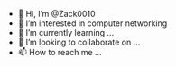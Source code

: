 - 👋 Hi, I’m @Zack0010
- 👀 I’m interested in computer networking
- 🌱 I’m currently learning ...
- 💞️ I’m looking to collaborate on ...
- 📫 How to reach me ...

<!---
Zack0010/Zack0010 is a ✨ special ✨ repository because its `README.md` (this file) appears on your GitHub profile.
You can click the Preview link to take a look at your changes.
--->
